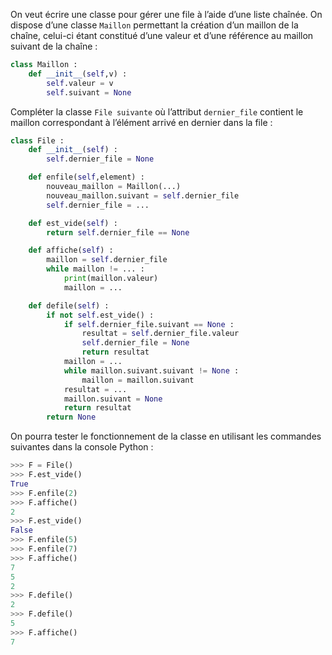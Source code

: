 On veut écrire une classe pour gérer une file à l’aide d’une liste chaînée. On dispose d’une
classe ```Maillon``` permettant la création d’un maillon de la chaîne, celui-ci étant constitué
d’une valeur et d’une référence au maillon suivant de la chaîne :

```python linenums='1'
class Maillon :
    def __init__(self,v) :
        self.valeur = v
        self.suivant = None
```
Compléter la classe ```File suivante``` où l’attribut ```dernier_file``` contient le maillon
correspondant à l’élément arrivé en dernier dans la file :

```python linenums='1'
class File :
    def __init__(self) :
        self.dernier_file = None

    def enfile(self,element) :
        nouveau_maillon = Maillon(...)
        nouveau_maillon.suivant = self.dernier_file
        self.dernier_file = ...

    def est_vide(self) :
        return self.dernier_file == None

    def affiche(self) :
        maillon = self.dernier_file
        while maillon != ... :
            print(maillon.valeur)
            maillon = ...

    def defile(self) :
        if not self.est_vide() :
            if self.dernier_file.suivant == None :
                resultat = self.dernier_file.valeur
                self.dernier_file = None
                return resultat
            maillon = ...
            while maillon.suivant.suivant != None :
                maillon = maillon.suivant
            resultat = ...
            maillon.suivant = None
            return resultat
        return None
```
On pourra tester le fonctionnement de la classe en utilisant les commandes
suivantes dans la console Python :
```python
>>> F = File()
>>> F.est_vide()
True
>>> F.enfile(2)
>>> F.affiche()
2
>>> F.est_vide()
False
>>> F.enfile(5)
>>> F.enfile(7)
>>> F.affiche()
7
5
2
>>> F.defile()
2
>>> F.defile()
5
>>> F.affiche()
7
```